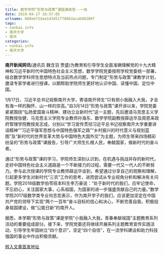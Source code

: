 ```yaml
---
title: 数学学院“形势与政策”课圆满收官--一线
date: 2019-04-27 16:57:05
urlname: 608ebf2dae143d51f780b3acab98280f
tags: 
- nankai.info
- 南开大学
- 南开
categories:
- nankai.info
- 南开大学
---
```


**南开新闻网讯**(通讯员 魏含羽 贾盛)为教育和引导学生全面准确理解党的十九大精神和习近平新时代中国特色社会主义思想，数学学院党委按照学校党委统一部署，结合数学学科师生思想特点及当前热点问题，专门制定“形势与政策”课教学计划，邀请专家学者进行授课，以期帮助学院师生更好地认识中国、读懂中国、定位中国。

1月17日，习近平总书记视察南开大学，寄语南开师生“只有把小我融入大我，才会有海一样的胸怀、山一样的崇高。”自3月14日“形势与政策”课开讲以来，学院党委紧紧围绕“弘扬爱国奋斗精神、建功立业新时代”这一主题，先后邀请马克思主义学院教授张健、马克思主义学院专业教师孙海东、数学学院副教授薛运华及周恩来政府管理学院教授吴志成，分别以“学习宣传贯彻习近平总书记视察南开大学重要讲话精神”“习近平强军思想与中国特色强军之路”“乡村振兴的时代意义与规划蓝图”及“新时代的世界变革大势与中国特色大国外交”为主题，为师生带来四场精彩纷呈的“形势与政策”课报告，引导广大师生扎根人民，奉献国家，做新时代的奋斗者。

通过“形势与政策”课的学习，学院师生深刻认识到，在机遇与挑战并存的新时代，走好中国特色社会主义道路是一个不断接力的过程，需要一代又一代人的不断努力。参与此次授课的学院专业教师薛运华谈到，希望通过分享自己的观察和理解，引起更多学生对新时代“三农”工作的思考，进而尝试从专业视角分析和解决有关问题。学院2018级数学伯苓班本科生李万豪说：“处于新时代的我们，应牢记使命，不忘初心，关注国家大事，心系祖国，为国家的进一步强盛贡献自己的力量。”数学学院2017级数学类专业何志宏表示，作为南开学子的我们，应该更加坚定在中国共产党的领导下实现“两个一百年”奋斗目标的信心和决心，不断完善自我，积极投身祖国建设，做“公能日新”的南开人。

据悉，本学期“形势与政策”课是学院“小我融入大我，青春奉献祖国”主题教育系列活动的重要组成部分。接下来，学院党委还将继续开展系列主题教育宣传实践活动，引导学生牢固树立“四个意识”，坚定“四个自信”，在一流学科建设和助力科技强国的事业中作出积极贡献。

[转入文章首发地址](http://news.nankai.edu.cn/zhxw/system/2019/04/17/000445536.shtml)